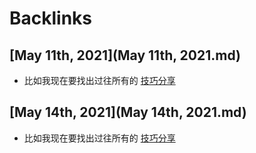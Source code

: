 
# Backlinks
## [May 11th, 2021](May 11th, 2021.md)
- 比如我现在要找出过往所有的 [技巧分享](技巧分享.md)

## [May 14th, 2021](May 14th, 2021.md)
- 比如我现在要找出过往所有的 [技巧分享](技巧分享.md)

